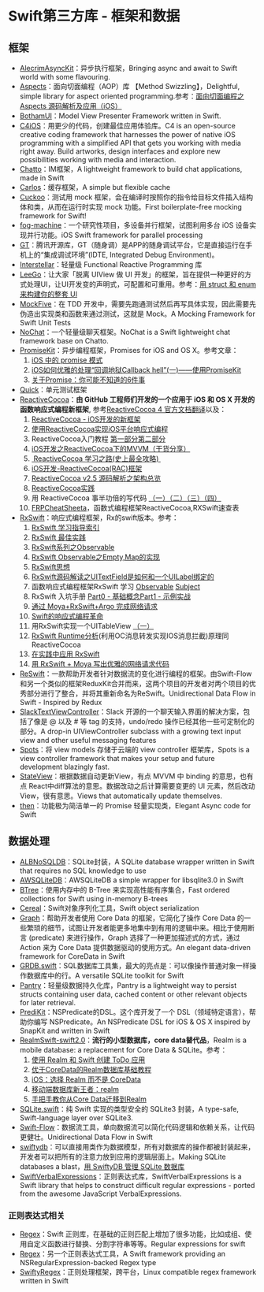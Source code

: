 # Swift第三方库 - 框架和数据
## 框架
- [AlecrimAsyncKit][1]：异步执行框架，Bringing async and await to Swift world with some flavouring.
- [Aspects][2]：面向切面编程（AOP）库 【Method Swizzling】，Delightful, simple library for aspect oriented programming.参考：[面向切面编程之 Aspects 源码解析及应用（iOS）][3]
- [BothamUI][4]：Model View Presenter Framework written in Swift.
- [C4iOS][5]：用更少的代码，创建最佳应用体验库。C4 is an open-source creative coding framework that harnesses the power of native iOS programming with a simplified API that gets you working with media right away. Build artworks, design interfaces and explore new possibilities working with media and interaction.
- [Chatto][6]：IM框架，A lightweight framework to build chat applications, made in Swift
- [Carlos][7]：缓存框架，A simple but flexible cache
- [Cuckoo][8]：测试用 mock 框架，会在编译时按照你的指令给目标文件插入结构体和类，从而在运行时实现 mock 功能。First boilerplate-free mocking framework for Swift!
- [fog-machine][9]：一个研究性项目，多设备并行框架，试图利用多台 iOS 设备实现并行功能。iOS Swift framework for parallel processing
- [GT][10]：腾讯开源库，GT（随身调）是APP的随身调试平台，它是直接运行在手机上的“集成调试环境”(IDTE, Integrated Debug Environment)。
- [Interstellar][11]：轻量级 Functional Reactive Programming 库
- [LeeGo][12]：让大家「脱离 UIView 做 UI 开发」的框架，旨在提供一种更好的方式处理UI，让UI开发变的声明式，可配置和可重用。参考：[用 struct 和 enum 来构建你的整套 UI][13]
- [MockFive][14]：在 TDD 开发中，需要先跑通测试然后再写具体实现，因此需要先伪造出实现类和函数来通过测试，这就是 Mock。A Mocking Framework for Swift Unit Tests
- [NoChat][15]：一个轻量级聊天框架。NoChat is a Swift lightweight chat framework base on Chatto.
- [PromiseKit][16]：异步编程框架，Promises for iOS and OS X。参考文章：
	1. [iOS 中的 promise 模式][17]
	2. [iOS如何优雅的处理“回调地狱Callback hell”(一)——使用PromiseKit][18]
	3. [关于Promise：你可能不知道的6件事][19]
- [Quick][20]：单元测试框架
- [ReactiveCocoa][21]：**由 GitHub 工程师们开发的一个应用于 iOS 和 OS X 开发的函数响应式编程新框架**, 参考[ReactiveCocoa 4 官方文档翻译][22]以及：
	1. [ReactiveCocoa - iOS开发的新框架][23]
	2. [使用ReactiveCocoa实现iOS平台响应式编程][24]
	2. ReactiveCocoa入门教程 [第一部分][25][第二部分][26]
	3. [iOS开发之ReactiveCocoa下的MVVM（干货分享）][27]
	4. [ ReactiveCocoa 学习之路(史上最全攻略) ][28]
	5. [iOS开发-ReactiveCocoa(RAC)框架][29]
	6. [ReactiveCocoa v2.5 源码解析之架构总览][30]
	7. [ReactiveCocoa实践][31]
	8. 用 ReactiveCocoa 事半功倍的写代码 [（一）][32][（二）][33][（三）][34][（四）][35]
	9. [FRPCheatSheeta][36]，函数式编程框架ReactiveCocoa,RXSwift速查表
- [RxSwift][37]：响应式编程框架，Rx的swift版本。参考：
	1. [RxSwift 学习指导索引][38]
	2. [RxSwift 最佳实践][39]
	1. [RxSwift系列之Observable][40]
	2. [RxSwift Observable之Empty,Map的实现][41]
	3. [RxSwift思想][42]
	4. [RxSwift源码解读之UITextField是如何和一个UILabel绑定的][43]
	5. 函数响应式编程框架RxSwift 学习 [Observable][44] [Subject][45]
	6. RxSwift 入坑手册 [Part0 - 基础概念][46][Part1 - 示例实战][47]
	7. [通过 Moya+RxSwift+Argo 完成网络请求][48]
	8. [Swift的响应式编程革命][49]
	9. 用RxSwift实现一个UITableView [（一）][50]
	10. [RxSwift Runtime分析][51](利用OC消息转发实现IOS消息拦截)原理同ReactiveCocoa
	11. [在实践中应用 RxSwift][52]
	12. [用 RxSwift + Moya 写出优雅的网络请求代码][53]
- [ReSwift][54]：一款帮助开发者针对数据流的变化进行编程的框架。由Swift-Flow和另一个类似的框架ReduxKit合并而来，这两个项目的开发者对两个项目的优秀部分进行了整合，并将其重新命名为ReSwift。Unidirectional Data Flow in Swift - Inspired by Redux
- [SlackTextViewController][55]：Slack 开源的一个聊天输入界面的解决方案，包括了像是 @ 以及 # 等 tag 的支持，undo/redo 操作已经其他一些可定制化的部分。A drop-in UIViewController subclass with a growing text input view and other useful messaging features
- [Spots][56]：将 view models 存储于云端的 view controller 框架库，Spots is a view controller framework that makes your setup and future development blazingly fast.
- [StateView][57]：根据数据自动更新View，有点 MVVM 中 binding 的意思，也有点 React中diff算法的意思。数据改动之后计算需要变更的 UI 元素，然后改动 View，很有意思。Views that automatically update themselves.
- [then][58]：功能极为简洁单一的 Promise 轻量实现类，Elegant Async code for Swift

## 数据处理
- [ALBNoSQLDB][59]：SQLite封装，A SQLite database wrapper written in Swift that requires no SQL knowledge to use
- [AWSQLiteDB][60]：AWSQLiteDB a simple wrapper for libsqlite3.0 in Swift
- [BTree][61]：使用内存中的 B-Tree 来实现高性能有序集合，Fast ordered collections for Swift using in-memory B-trees
- [Cereal][62]：Swift对象序列化工具，Swift object serialization
- [Graph][63]：帮助开发者使用 Core Data 的框架，它简化了操作 Core Data 的一些繁琐的细节，试图让开发者能更多地集中到有用的逻辑中来。相比于使用断言 (predicate) 来进行操作，Graph 选择了一种更加描述式的方式，通过 Action 来为 Core Data 提供数据驱动的使用方式。An elegant data-driven framework for CoreData in Swift
- [GRDB.swift][64]：SQL数据库工具集，最大的亮点是：可以像操作普通对象一样操作数据库中的行。A versatile SQLite toolkit for Swift
- [Pantry][65]：轻量级数据持久化库，Pantry is a lightweight way to persist structs containing user data, cached content or other relevant objects for later retrieval.
- [PrediKit][66]：NSPredicate的DSL。这个库开发了一个 DSL（领域特定语言），帮助你编写 NSPredicate。An NSPredicate DSL for iOS & OS X inspired by SnapKit and written in Swift
- [RealmSwift-swift2.0][67]：**流行的小型数据库，core data替代品**，Realm is a mobile database: a replacement for Core Data & SQLite。参考：
	1. [使用 Realm 和 Swift 创建 ToDo 应用][68]
	2. [优于CoreData的Realm数据库基础教程][69]
	3. [iOS：选择 Realm 而不是 CoreData][70]
	4. [移动端数据库新王者：realm][71]
	5. [手把手教你从Core Data迁移到Realm][72]
- [SQLite.swift][73]：纯 Swift 实现的类型安全的 SQLite3 封装，A type-safe, Swift-language layer over SQLite3.
- [Swift-Flow][74]：数据流工具，单向数据流可以简化代码逻辑和依赖关系，让代码更健壮。Unidirectional Data Flow in Swift
- [swiftydb][75]：可以直接用类作为数据模型，所有对数据库的操作都被封装起来，开发者可以把所有的注意力放到应用的逻辑层面上。Making SQLite databases a blast，[用 SwiftyDB 管理 SQLite 数据库][76]
- [SwiftVerbalExpressions][77]：正则表达式库，SwiftVerbalExpressions is a Swift library that helps to construct difficult regular expressions - ported from the awesome JavaScript VerbalExpressions.

### 正则表达式相关
- [Regex][78]：Swift 正则库，在基础的正则匹配上增加了很多功能，比如成组、使用自定义函数进行替换、分割字符串等等。Regular expressions for swift
- [Regex][79]：另一个正则表达式工具，A Swift framework providing an NSRegularExpression-backed Regex type
- [SwiftyRegex][80]：正则处理框架，跨平台，Linux compatible regex framework written in Swift

[1]:	https://github.com/Alecrim/AlecrimAsyncKit "AlecrimAsyncKit"
[2]:	https://github.com/steipete/Aspects "Aspects"
[3]:	http://toutiao.io/j/k2s273 "面向切面编程之 Aspects 源码解析及应用（iOS）"
[4]:	https://github.com/Karumi/BothamUI "BothamUI"
[5]:	https://github.com/C4Framework/C4iOS "C4iOS"
[6]:	https://github.com/badoo/Chatto "Chatto"
[7]:	https://github.com/WeltN24/Carlos "Carlos"
[8]:	https://github.com/SwiftKit/Cuckoo "Cuckoo"
[9]:	https://github.com/ngageoint/fog-machine "fog-machine"
[10]:	https://github.com/TencentOpen/GT "GT"
[11]:	https://github.com/JensRavens/Interstellar "Interstellar"
[12]:	https://github.com/wangshengjia/LeeGo "LeeGo"
[13]:	http://allblue.me/swift/2016/05/26/LeeGo-chinese-version/
[14]:	https://github.com/DeliciousRaspberryPi/MockFive "MockFive"
[15]:	https://github.com/little2s/NoChat "NoChat"
[16]:	https://github.com/mxcl/PromiseKit "PromiseKit"
[17]:	http://nathanli.cn/2015/11/15/ios-%E4%B8%AD%E7%9A%84-promise-%E6%A8%A1%E5%BC%8F/ "iOS 中的 promise 模式"
[18]:	http://www.jianshu.com/p/f060cfd52f17 "iOS如何优雅的处理“回调地狱Callback hell”(一)——使用PromiseKit"
[19]:	https://github.com/dwqs/blog/issues/1
[20]:	https://github.com/Quick/Quick "Quick"
[21]:	https://github.com/ReactiveCocoa/ReactiveCocoa "ReactiveCocoa"
[22]:	http://www.jianshu.com/p/226f33fcce51 "ReactiveCocoa 4 官方文档翻译"
[23]:	http://www.devtang.com/blog/2014/02/11/reactivecocoa-introduction
[24]:	http://www.itiger.me/?p=38
[25]:	http://www.cnblogs.com/tmacforever/p/4878180.html "ReactiveCocoa入门教程——第一部分(转)"
[26]:	http://www.cnblogs.com/tmacforever/p/4882462.html "ReactiveCocoa入门教程——第二部分(转)"
[27]:	http://www.cnblogs.com/ludashi/p/4925042.html "iOS开发之ReactiveCocoa下的MVVM（干货分享）"
[28]:	http://runningyoung.github.io/ios/ReactiveCocoa/ "ReactiveCocoa 学习之路(史上最全攻略)"
[29]:	http://yimouleng.com/2015/12/20/ios-ReactiveCocoa/ "iOS开发-ReactiveCocoa(RAC)框架"
[30]:	http://blog.leichunfeng.com/blog/2015/12/25/reactivecocoa-v2-dot-5-yuan-ma-jie-xi-zhi-jia-gou-zong-lan/ "ReactiveCocoa v2.5 源码解析之架构总览"
[31]:	http://beice1990.duapp.com/reactivecocoashi-jian/ "ReactiveCocoa实践"
[32]:	http://fengjian0106.github.io/2016/04/17/The-Power-Of-Composition-In-FRP-Part-1/ "用 ReactiveCocoa 事半功倍的写代码（一）"
[33]:	http://fengjian0106.github.io/2016/04/26/The-Power-Of-Composition-In-FRP-Part-2/ "用 ReactiveCocoa 事半功倍的写代码（二）"
[34]:	http://fengjian0106.github.io/2016/04/28/The-Power-Of-Composition-In-FRP-Part-3/ "用 ReactiveCocoa 事半功倍的写代码（三）"
[35]:	http://fengjian0106.github.io/2016/05/03/The-Power-Of-Composition-In-FRP-Part-4/ "用 ReactiveCocoa 事半功倍的写代码（四）"
[36]:	https://github.com/aiqiuqiu/FRPCheatSheeta "FRPCheatSheeta"
[37]:	https://github.com/ReactiveX/RxSwift "RxSwift"
[38]:	http://t.swift.gg/d/2-rxswift
[39]:	https://github.com/ipader/SwiftGuide/wiki/RxSwift%20%E6%9C%80%E4%BD%B3%E5%AE%9E%E8%B7%B5 "RxSwift 最佳实践"
[40]:	http://fengdeng.github.io/blog/2016/01/12/rxswiftxi-lie-zhi-observable/ "RxSwift系列之Observable"
[41]:	http://fengdeng.github.io/blog/2016/01/13/rxswift-observablezhi-just/ "RxSwift Observable之Empty,Map的实现"
[42]:	http://fengdeng.github.io/blog/2016/01/19/rxswiftsi-xiang/ "RxSwift思想"
[43]:	http://fengdeng.github.io/blog/2016/01/22/rxswift-dao-di-[?]-ge-uitextfieldshi-ru-he-he-[?]-ge-uilabelbang-ding-de/ "RxSwift源码解读之UITextField是如何和一个UILabel绑定的"
[44]:	http://www.jianshu.com/p/2351ba7f22e4 "函数响应式编程框架RxSwift 学习——Observable"
[45]:	http://www.jianshu.com/p/209cae2a54a1 "函数响应式编程框架RxSwift 学习——Subject"
[46]:	http://blog.callmewhy.com/2015/09/21/rxswift-getting-started-0/ "RxSwift 入坑手册 Part0 - 基础概念"
[47]:	http://blog.callmewhy.com/2015/09/23/rxswift-getting-started-1/ "RxSwift 入坑手册 Part1 - 示例实战"
[48]:	http://blog.callmewhy.com/2015/11/01/moya-rxswift-argo-lets-go/ "通过 Moya+RxSwift+Argo 完成网络请求"
[49]:	http://mp.weixin.qq.com/s?__biz=MzA3ODg4MDk0Ng==&mid=2651112245&idx=1&sn=6536b90c09651380ec2009eb46ed9281#rd
[50]:	http://www.jianshu.com/p/d57ff2b3e0d4 "【RxSwift系列】用RxSwift实现一个UITableView（一）"
[51]:	http://www.jianshu.com/p/77acd1bba906
[52]:	http://swift.gg/2016/07/08/using-rxswift-in-practice/ "在实践中应用 RxSwift"
[53]:	http://liuduo.me/2016/07/24/rxswiftmoyanetwork/ "用 RxSwift + Moya 写出优雅的网络请求代码"
[54]:	https://github.com/ReSwift/ReSwift "ReSwift"
[55]:	https://github.com/slackhq/SlackTextViewController "SlackTextViewController"
[56]:	https://github.com/hyperoslo/Spots "Spots"
[57]:	https://github.com/sahandnayebaziz/StateView "StateView"
[58]:	https://github.com/s4cha/then "then"
[59]:	https://github.com/AaronBratcher/ALBNoSQLDB
[60]:	https://github.com/adow/AWSQLiteDB "AWSQLiteDB"
[61]:	https://github.com/lorentey/BTree "BTree"
[62]:	https://github.com/Weebly/Cereal "Cereal"
[63]:	https://github.com/CosmicMind/Graph "Graph"
[64]:	https://github.com/groue/GRDB.swift "GRDB.swift"
[65]:	https://github.com/nickoneill/Pantry "Pantry"
[66]:	https://github.com/KrakenDev/PrediKit "PrediKit"
[67]:	https://github.com/realm/realm-cocoa/tree/master/RealmSwift-swift2.0 "RealmSwift-swift2.0"
[68]:	http://swift.gg/2015/12/08/building-a-todo-app-using-realm-and-swift/ "使用 Realm 和 Swift 创建 ToDo 应用"
[69]:	http://www.cnblogs.com/jgCho/p/5286444.html "优于CoreData的Realm数据库基础教程"
[70]:	http://swift.gg/2015/12/08/ios-realm-instead-of-coredata/ "iOS：选择 Realm 而不是 CoreData"
[71]:	http://www.jianshu.com/p/2b4388cf2a2d "移动端数据库新王者：realm"
[72]:	http://www.jianshu.com/p/d79b2b1bfa72 "手把手教你从Core Data迁移到Realm"
[73]:	https://github.com/stephencelis/SQLite.swift "SQLite.swift"
[74]:	https://github.com/Swift-Flow/Swift-Flow "Swift-Flow"
[75]:	https://github.com/Oyvindkg/swiftydb "swiftydb"
[76]:	http://swift.gg/2016/05/17/swiftydb/ "用 SwiftyDB 管理 SQLite 数据库"
[77]:	https://github.com/VerbalExpressions/SwiftVerbalExpressions "SwiftVerbalExpressions"
[78]:	https://github.com/crossroadlabs/Regex "Regex"
[79]:	https://github.com/sharplet/Regex "Regex"
[80]:	https://github.com/maxadamski/SwiftyRegex "SwiftyRegex"